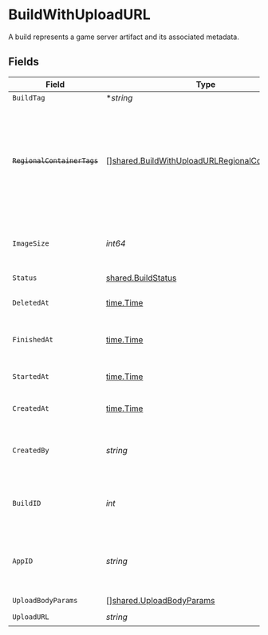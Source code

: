 # BuildWithUploadURL

A build represents a game server artifact and its associated metadata.


## Fields

| Field                                                                                                                   | Type                                                                                                                    | Required                                                                                                                | Description                                                                                                             | Example                                                                                                                 |
| ----------------------------------------------------------------------------------------------------------------------- | ----------------------------------------------------------------------------------------------------------------------- | ----------------------------------------------------------------------------------------------------------------------- | ----------------------------------------------------------------------------------------------------------------------- | ----------------------------------------------------------------------------------------------------------------------- |
| `BuildTag`                                                                                                              | **string*                                                                                                               | :heavy_minus_sign:                                                                                                      | N/A                                                                                                                     | 0.1.14-14c793                                                                                                           |
| ~~`RegionalContainerTags`~~                                                                                             | [][shared.BuildWithUploadURLRegionalContainerTags](../../models/shared/buildwithuploadurlregionalcontainertags.md)      | :heavy_check_mark:                                                                                                      | : warning: ** DEPRECATED **: This will be removed in a future release, please migrate away from it as soon as possible. |                                                                                                                         |
| `ImageSize`                                                                                                             | *int64*                                                                                                                 | :heavy_check_mark:                                                                                                      | The size (in bytes) of the Docker image built by Hathora.                                                               |                                                                                                                         |
| `Status`                                                                                                                | [shared.BuildStatus](../../models/shared/buildstatus.md)                                                                | :heavy_check_mark:                                                                                                      | N/A                                                                                                                     |                                                                                                                         |
| `DeletedAt`                                                                                                             | [time.Time](https://pkg.go.dev/time#Time)                                                                               | :heavy_check_mark:                                                                                                      | When the build was deleted.                                                                                             |                                                                                                                         |
| `FinishedAt`                                                                                                            | [time.Time](https://pkg.go.dev/time#Time)                                                                               | :heavy_check_mark:                                                                                                      | When [`RunBuild()`](https://hathora.dev/api#tag/BuildV2/operation/RunBuild) finished executing.                         |                                                                                                                         |
| `StartedAt`                                                                                                             | [time.Time](https://pkg.go.dev/time#Time)                                                                               | :heavy_check_mark:                                                                                                      | When [`RunBuild()`](https://hathora.dev/api#tag/BuildV2/operation/RunBuild) is called.                                  |                                                                                                                         |
| `CreatedAt`                                                                                                             | [time.Time](https://pkg.go.dev/time#Time)                                                                               | :heavy_check_mark:                                                                                                      | When [`CreateBuild()`](https://hathora.dev/api#tag/BuildV2/operation/CreateBuild) is called.                            |                                                                                                                         |
| `CreatedBy`                                                                                                             | *string*                                                                                                                | :heavy_check_mark:                                                                                                      | UserId or email address for the user that created the build.                                                            | google-oauth2\|107030234048588177467                                                                                    |
| `BuildID`                                                                                                               | *int*                                                                                                                   | :heavy_check_mark:                                                                                                      | System generated id for a build. Increments by 1.                                                                       | 1                                                                                                                       |
| `AppID`                                                                                                                 | *string*                                                                                                                | :heavy_check_mark:                                                                                                      | System generated unique identifier for an application.                                                                  | app-af469a92-5b45-4565-b3c4-b79878de67d2                                                                                |
| `UploadBodyParams`                                                                                                      | [][shared.UploadBodyParams](../../models/shared/uploadbodyparams.md)                                                    | :heavy_check_mark:                                                                                                      | N/A                                                                                                                     |                                                                                                                         |
| `UploadURL`                                                                                                             | *string*                                                                                                                | :heavy_check_mark:                                                                                                      | N/A                                                                                                                     |                                                                                                                         |